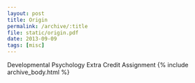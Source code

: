 ```yaml
---
layout: post
title: Origin
permalink: /archive/:title
file: static/origin.pdf
date: 2013-09-09
tags: [misc]
---
```

Developmental Psychology Extra Credit Assignment
{% include archive_body.html %}
